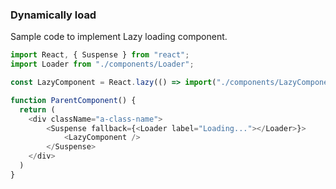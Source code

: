 ### Dynamically load 
Sample code to implement Lazy loading component.

````js
import React, { Suspense } from "react";
import Loader from "./components/Loader";

const LazyComponent = React.lazy(() => import("./components/LazyComponent"));

function ParentComponent() {
  return (
    <div className="a-class-name">
        <Suspense fallback={<Loader label="Loading..."></Loader>}>
            <LazyComponent />
        </Suspense>
    </div>
  )
}

````
